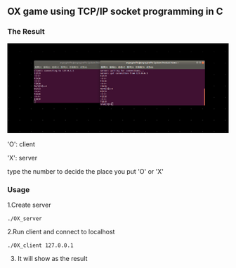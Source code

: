 ## OX game using TCP/IP socket programming in C


### The Result
![image](https://github.com/bca12345/OX_game/blob/main/2021-03-07%2015-32-13%20%E7%9A%84%E8%9E%A2%E5%B9%95%E6%93%B7%E5%9C%96.png)

  
  'O': client
  
  'X': server
  
  type the number to decide the place you put 'O' or 'X'

### Usage

1.Create server
  
  
    ./OX_server

2.Run client and connect to localhost
  
  
    ./OX_client 127.0.0.1
    
3. It will show as the result
